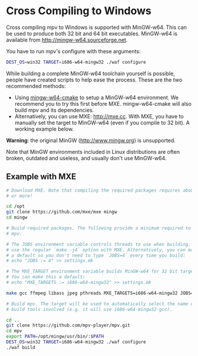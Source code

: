 Cross Compiling to Windows
==========================

Cross compiling mpv to Windows is supported with MinGW-w64. This can be used to
produce both 32 bit and 64 bit executables. MinGW-w64 is available from
http://mingw-w64.sourceforge.net.

You have to run mpv's configure with these arguments:

```bash
DEST_OS=win32 TARGET=i686-w64-mingw32 ./waf configure
```

While building a complete MinGW-w64 toolchain yourself is possible, people have
created scripts to help ease the process. These are the two recommended methods:

- Using [mingw-w64-cmake](lachs0r/mingw-w64-cmake) to setup a MinGW-w64
  environment. We recommend you to try this first before MXE. mingw-w64-cmake
  will also build mpv and its dependencies.
- Alternatively, you can use MXE: http://mxe.cc. With MXE, you have to manually
  set the target to MinGW-w64 (even if you compile to 32 bit). A working example
  below.

**Warning**: the original MinGW (http://www.mingw.org) is unsupported.

Note that MinGW environments included in Linux distributions are often broken,
outdated and useless, and usually don't use MinGW-w64.

Example with MXE
----------------

```bash
# Download MXE. Note that compiling the required packages requires about 1.4 GB
# or more!

cd /opt
git clone https://github.com/mxe/mxe mingw
cd mingw

# Build required packages. The following provide a minimum required to build
# mpv.

# The JOBS environment variable controls threads to use when building. DO NOT
# use the regular `make -j4` option with MXE. Alternatively, you can make this
# a default so you don't need to type `JOBS=4` every time you build:
# echo "JOBS := 4" >> settings.mk

# The MXE_TARGET environment variable builds MinGW-w64 for 32 bit targets.
# You can make this a default:
# echo "MXE_TARGETS := i686-w64-mingw32" >> settings.mk

make gcc ffmpeg libass jpeg pthreads MXE_TARGETS=i686-w64-mingw32 JOBS=4

# Build mpv. The target will be used to automatically select the name of the
# build tools involved (e.g. it will use i686-w64-mingw32-gcc).

cd ..
git clone https://github.com/mpv-player/mpv.git
cd mpv
export PATH=/opt/mingw/usr/bin/:$PATH
DEST_OS=win32 TARGET=i686-w64-mingw32 ./waf configure
./waf build
```
